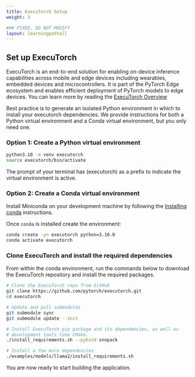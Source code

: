 ```yaml
---
title: ExecuTorch Setup
weight: 3

### FIXED, DO NOT MODIFY
layout: learningpathall
---
```


## Set up ExecuTorch

ExecuTorch is an end-to-end solution for enabling on-device inference capabilities across mobile and edge devices including wearables, embedded devices and microcontrollers. It is part of the PyTorch Edge ecosystem and enables efficient deployment of PyTorch models to edge devices. You can learn more by reading the [ExecuTorch Overview](https://pytorch.org/executorch/stable/intro-overview.html)

Best practice is to generate an isolated Python environment in which to install your executorch dependencies. We provide instructions for both a Python virtual environment and a Conda virtual environment, but you only need one.

### Option 1: Create a Python virtual environment

```bash
python3.10 -m venv executorch
source executorch/bin/activate
```

The prompt of your terminal has (executorch) as a prefix to indicate the virtual environment is active.

### Option 2: Create a Conda virtual environment

Install Miniconda on your development machine by following the [Installing conda](https://conda.io/projects/conda/en/latest/user-guide/install/index.html) instructions.

Once `conda` is installed create the environment:

```bash
conda create -yn executorch python=3.10.0
conda activate executorch
```

### Clone ExecuTorch and install the required dependencies

From within the conda environment, run the commands below to download the ExecuTorch repository and install the required packages. 

``` bash
# Clone the ExecuTorch repo from GitHub
git clone https://github.com/pytorch/executorch.git
cd executorch

# Update and pull submodules
git submodule sync
git submodule update --init

# Install ExecuTorch pip package and its dependencies, as well as
# development tools like CMake.
./install_requirements.sh --pybind xnnpack

# Install a few more dependencies
./examples/models/llama2/install_requirements.sh
```

You are now ready to start building the application. 